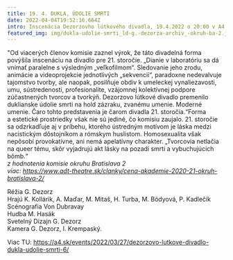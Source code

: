 ```yaml
---
title: 19. 4. DUKLA, ÚDOLIE SMRTI
date: 2022-04-04T19:52:16.664Z
intro: Inscenácia Dezorzovho lútkového divadla, 19.4.2022 o 20:00 v A4
featured_img: img/dukla-udolie-smrti_ld-g.-dezorza-archiv_-okruh-ba-2.jpg
---
```

"Od viacerých členov komisie zaznel výrok, že táto divadelná forma povýšila inscenáciu na divadlo pre 21. storočie. „Dianie v laboratóriu sa dá vnímať paralelne s výsledným „veľkofilmom“. Sledovanie jeho zrodu, animácie a videoprojekcie jednotlivých „sekvencií“, paradoxne nedevalvuje tajomstvo tvorby, ale naopak, posilňuje obdiv k umeleckej vynaliezavosti, umu, sústredenosti, profesionalite, vzájomnej kolektívnej podpore zúčastnených tvorcov a tvorkýň. Dezorzovo lútkové divadlo premenilo duklianske údolie smrti na hold zázraku, zvanému umenie. Moderné umenie. Čaro tohto predstavenia je čarom divadla 21. storočia.“Forma a estetické prostriedky však nie sú jediné, čo komisiu zaujalo. 21. storočie sa odzrkadľuje aj v príbehu, ktorého ústredným motívom je láska medzi nacistickým dôstojníkom a rómskym huslistom. Homosexualita však nepôsobí provokatívne, ani nemá apelatívny charakter. „Tvorcovia netlačia na queer tému, skôr vyjadrujú akt lásky na pozadí smrti a vybuchujúcich bômb.“\
*z hodnotenia komisie okruhu Bratislava 2*\
*viac: https://www.adt-theatre.sk/clanky/cena-akademie-2020-21-okruh-bratislava-2/*

Réžia G. Dezorz\
Hrajú K. Kollárik, A. Maďar, M. Mitaš, H. Turba, M. Bódyová, P. Kadlečík \
Scénografia Von Dubravay \
Hudba M. Hasák \
Svetelný Dizajn G. Dezorz\
Kamera G. Dezorz, I. Krempaský.

Viac TU: https://a4.sk/events/2022/03/27/dezorzovo-lutkove-divadlo-dukla-udolie-smrti-6/